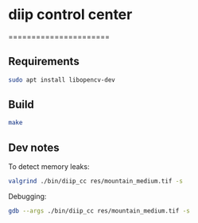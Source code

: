 # diip control center
======================

## Requirements
```bash
sudo apt install libopencv-dev
```

## Build
```bash
make
```

## Dev notes
To detect memory leaks:
```bash
valgrind ./bin/diip_cc res/mountain_medium.tif -s
```
Debugging:
```bash
gdb --args ./bin/diip_cc res/mountain_medium.tif -s
```